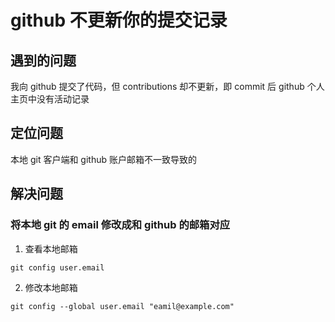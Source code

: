 # github 不更新你的提交记录
## 遇到的问题
我向 github 提交了代码，但 contributions 却不更新，即 commit 后 github 个人主页中没有活动记录

## 定位问题
本地 git 客户端和 github 账户邮箱不一致导致的

## 解决问题
### 将本地 git 的 email 修改成和 github 的邮箱对应
1. 查看本地邮箱

```
git config user.email
```

2. 修改本地邮箱

```
git config --global user.email "eamil@example.com"
```

